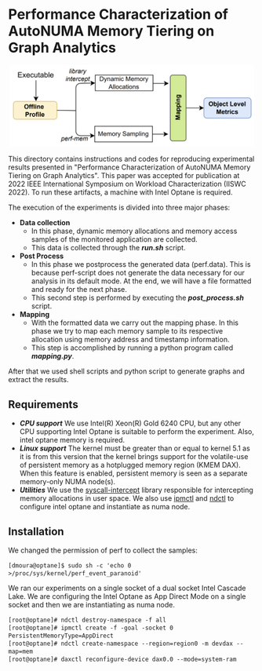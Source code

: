 # Performance Characterization of AutoNUMA Memory Tiering on Graph Analytics #

<p align="center">
<a href="design.pdf" class="image fit"><img src="design.png" width="500" alt=""></a>
</p>

This directory contains instructions and codes for reproducing experimental results presented in "Performance Characterization of AutoNUMA Memory Tiering on Graph Analytics". This paper was accepted for publication at 2022 IEEE International Symposium on Workload Characterization (IISWC 2022). To run these artifacts, a machine with Intel Optane is required.

The execution of the experiments is divided into three major phases:

* **Data collection**
  * In this phase, dynamic memory allocations and memory access samples of the monitored application are collected.
  * This data is collected through the ***run.sh*** script.
* **Post Process**
  * In this phase we postprocess the generated data (perf.data). This is because perf-script does not generate the data necessary for our analysis in its default mode. At the end, we will have a file formatted and ready for the next phase.
  * This second step is performed by executing the ***post_process.sh*** script.
* **Mapping**
  * With the formatted data we carry out the mapping phase. In this phase we try to map each memory sample to its respective allocation using memory address and timestamp information.
  * This step is accomplished by running a python program called ***mapping.py***.
 
After that we used shell scripts and python script to generate graphs and extract the results.

## Requirements

* ***CPU support*** We use Intel(R) Xeon(R) Gold 6240 CPU, but any other CPU supporting Intel Optane is suitable to perform the experiment. Also, intel optane memory is required.
* ***Linux support*** The kernel must be greater than or equal to kernel 5.1 as it is from this version that the kernel brings support for the volatile-use of persistent memory as a hotplugged memory region (KMEM DAX). When this feature is enabled, persistent memory is seen as a separate memory-only NUMA node(s).
* ***Utilities*** We use the [syscall-intercept](https://github.com/pmem/syscall_intercept) library responsible for intercepting memory allocations in user space. We also use [ipmctl](https://github.com/intel/ipmctl/releases) and [ndctl](https://github.com/pmem/ndctl) to configure intel optane and instantiate as numa node.

## Installation

We changed the permission of perf to collect the samples:

```console
[dmoura@optane]$ sudo sh -c 'echo 0 >/proc/sys/kernel/perf_event_paranoid'
```


We ran our experiments on a single socket of a dual socket Intel Cascade Lake. We are configuring the Intel Optane as App Direct Mode on a single socket and then we are instantiating as numa node.
```console
[root@optane]# ndctl destroy-namespace -f all
[root@optane]# ipmctl create -f -goal -socket 0 PersistentMemoryType=AppDirect
[root@optane]# ndctl create-namespace --region=region0 -m devdax --map=mem
[root@optane]# daxctl reconfigure-device dax0.0 --mode=system-ram
```

